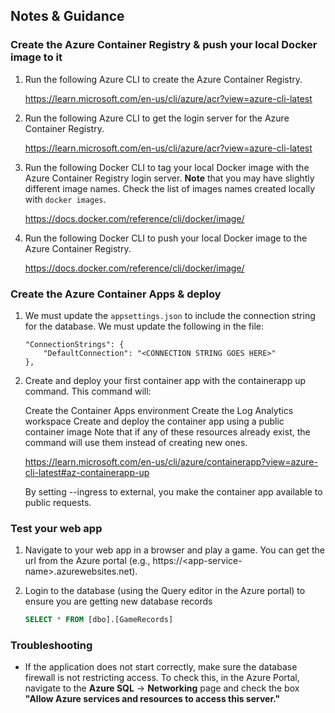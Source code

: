 ## Notes & Guidance

### Create the Azure Container Registry & push your local Docker image to it

1.  Run the following Azure CLI to create the Azure Container Registry.

    https://learn.microsoft.com/en-us/cli/azure/acr?view=azure-cli-latest

1.  Run the following Azure CLI to get the login server for the Azure Container Registry.

    https://learn.microsoft.com/en-us/cli/azure/acr?view=azure-cli-latest

1.  Run the following Docker CLI to tag your local Docker image with the Azure Container Registry login server. **Note** that you may have slightly different image names. Check the list of images names created locally with `docker images`.

    https://docs.docker.com/reference/cli/docker/image/

1.  Run the following Docker CLI to push your local Docker image to the Azure Container Registry.

    https://docs.docker.com/reference/cli/docker/image/

### Create the Azure Container Apps & deploy

1. We must update the `appsettings.json` to include the connection string for the database. We must update the following in the file:

    ```
    "ConnectionStrings": {
        "DefaultConnection": "<CONNECTION STRING GOES HERE>"
    },
    ````

1.  Create and deploy your first container app with the containerapp up command. This command will:

    Create the Container Apps environment
    Create the Log Analytics workspace
    Create and deploy the container app using a public container image
    Note that if any of these resources already exist, the command will use them instead of creating new ones.

    https://learn.microsoft.com/en-us/cli/azure/containerapp?view=azure-cli-latest#az-containerapp-up

    By setting --ingress to external, you make the container app available to public requests.


### Test your web app

1.  Navigate to your web app in a browser and play a game. You can get the url from the Azure portal (e.g., https://\<app-service-name\>.azurewebsites.net).

1.  Login to the database (using the Query editor in the Azure portal) to ensure you are getting new database records

    ```sql
    SELECT * FROM [dbo].[GameRecords]
    ```

### Troubleshooting

- If the application does not start correctly, make sure the database firewall is not restricting access. To check this, in the Azure Portal, navigate to the **Azure SQL** -> **Networking** page and check the box **"Allow Azure services and resources to access this server."**
